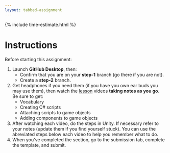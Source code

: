 ```yaml
---
layout: tabbed-assignment
---
```


{% include time-estimate.html %}

# Instructions

Before starting this assignment:
1. Launch **GitHub Desktop**, then:
   - Confirm that you are on your **step-1** branch (go there if you are not).
   - Create a **step-2** branch.
1. Get headphones if you need them (if you have you own ear buds you may use them), then watch the [lesson][] videos **taking notes as you go**. Be sure to get:
   - Vocabulary
   - Creating C# scripts
   - Attaching scripts to game objects
   - Adding components to game objects
1. After watching each video, do the steps in Unity. If necessary refer to your notes (update them if you find yourself stuck). You can use the abreviated steps below each video to help you remember what to do.
1. When you've completed the section, go to the submission tab, complete the template, and submit.

<!-- Don't edit links here, change them in _data/assignment.yml instead, -->

[lesson]: <{{site.data.assignment.lesson}}>
[slides]: <{{site.data.assignment.slides}}>
[template]: <{{site.data.assignment.template}}>
